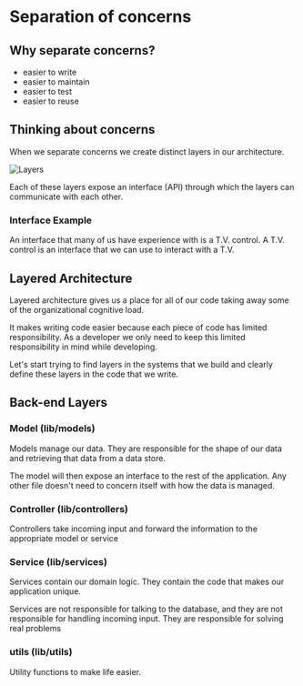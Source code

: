 # Separation of concerns

## Why separate concerns?

* easier to write
* easier to maintain
* easier to test
* easier to reuse

## Thinking about concerns

When we separate concerns we create distinct layers in our architecture.

![Layers](https://alchemycodelab.s3.us-west-2.amazonaws.com/Layers.png)

Each of these layers expose an interface (API) through which the
layers can communicate with each other.

### Interface Example

An interface that many of us have experience with is a T.V. control.
A T.V. control is an interface that we can use to interact with a T.V.

## Layered Architecture

Layered architecture gives us a place for all of our code taking away some of the organizational
cognitive load.

It makes writing code easier because each piece of code has limited responsibility. As a developer
we only need to keep this limited responsibility in mind while developing.

Let's start trying to find layers in the systems that we build and
clearly define these layers in the code that we write.

## Back-end Layers

### Model (lib/models)

Models manage our data. They are responsible for the shape of our data 
and retrieving that data from a data store.

The model will then expose an interface to the rest of the application.
Any other file doesn't need to concern itself with how the data is
managed.

### Controller (lib/controllers)

Controllers take incoming input and forward the information to the
appropriate model or service

### Service (lib/services)

Services contain our domain logic. They contain the code that makes
our application unique.

Services are not responsible for talking to the database, and they are
not responsible for handling incoming input. They are responsible for
solving real problems

### utils (lib/utils)

Utility functions to make life easier.
